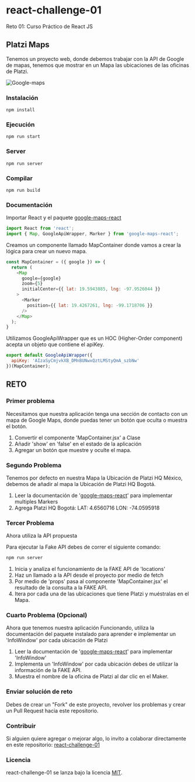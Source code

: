 # react-challenge-01
Reto 01: Curso Práctico de React JS

## Platzi Maps

Tenemos un proyecto web, donde debemos trabajar con la API de Google de mapas, tenemos que mostrar en un Mapa las ubicaciones de las oficinas de Platzi.

![Google-maps](https://raw.githubusercontent.com/gndx/react-challenge-01/master/screenshot.png?token=ACQQY5TB2DOOKO5CD7LURB25UFNGK)

### Instalación
```
npm install
```

### Ejecución
```
npm run start
```

### Server
```
npm run server
```

### Compilar
```
npm run build
```

### Documentación
Importar React y el paquete [google-maps-react](https://www.npmjs.com/package/google-maps-react)

```javascript
import React from 'react';
import { Map, GoogleApiWrapper, Marker } from 'google-maps-react';
```
Creamos un componente llamado MapContainer donde vamos a crear la lógica para crear un nuevo mapa.

```javascript
const MapContainer = ({ google }) => {
  return (
    <Map
      google={google}
      zoom={5}
      initialCenter={{ lat: 19.5943885, lng: -97.9526044 }}
    >
      <Marker
        position={{ lat: 19.4267261, lng: -99.1718706 }}
      />
    </Map>
  );
}
```

Utilizamos GoogleApiWrapper que es un HOC (Higher-Order component) acepta un objeto que contiene el apiKey.

```javascript
export default GoogleApiWrapper({
  apiKey: 'AIzaSyCmjvkXB_DMnBUNwxQztLMStyQmA_szbNw'
})(MapContainer);
```

## RETO

### Primer problema
Necesitamos que nuestra aplicación tenga una sección de contacto con un mapa de Google Maps, donde puedas tener un botón que oculta o muestra el botón.

1) Convertir el componente 'MapContainer.jsx' a Clase
2) Añadir 'show' en 'false' en el estado de la aplicación
3) Agregar un botón que muestre y oculte el mapa.

### Segundo Problema

Tenemos por defecto en nuestra Mapa la Ubicación de Platzi HQ México, debemos de añadir al mapa la Ubicación de Platzi HQ Bogotá.

1) Leer la documentación de '[google-maps-react](https://www.npmjs.com/package/google-maps-react)' para implementar multiples Markers
2) Agrega Platzi HQ Bogotá: LAT: 4.6560716 LON: -74.0595918

### Tercer Problema

Ahora utiliza la API propuesta

Para ejecutar la Fake API debes de correr el siguiente comando:

```bash
npm run server
```

1) Inicia y analiza el funcionamiento de la FAKE API de 'locations'
2) Haz un llamado a la API desde el proyecto por medio de fetch
3) Por medio de 'props' pasa al componente 'MapContainer.jsx' el resultado de la consulta a la FAKE API.
4) Itera por cada una de las ubicaciones que tiene Platzi y muéstralas en el Mapa.

### Cuarto Problema (Opcional)

Ahora que tenemos nuestra aplicación Funcionando, utiliza la documentación del paquete instalado para aprender e implementar un 'InfoWindow' por cada ubicación de Platzi

1) Leer la documentación de '[google-maps-react](https://www.npmjs.com/package/google-maps-react)' para implementar 'InfoWindow'
2) Implementa un 'InfoWindow' por cada ubicación debes de utilizar la información de la FAKE API.
3) Muestra el nombre de la oficina de Platzi al dar clic en el Maker.


### Enviar solución de reto
Debes de crear un "Fork" de este proyecto, revolver los problemas y crear un Pull Request hacia este repositorio.

### Contribuir
Si alguien quiere agregar o mejorar algo, lo invito a colaborar directamente en este repositorio: [react-challenge-01](https://github.com/gndx/react-challenge-01/)

### Licencia
react-challenge-01 se lanza bajo la licencia [MIT](https://opensource.org/licenses/MIT).
